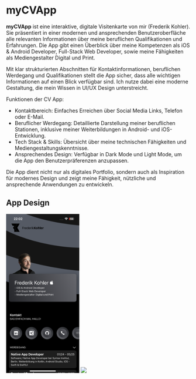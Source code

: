# myCVApp
**myCVApp** ist eine interaktive, digitale Visitenkarte von mir (Frederik Kohler). Sie präsentiert in einer modernen und ansprechenden Benutzeroberfläche alle relevanten Informationen über meine beruflichen Qualifikationen und Erfahrungen. Die App gibt einen Überblick über meine Kompetenzen als iOS & Android Developer, Full-Stack Web Developer, sowie meine Fähigkeiten als Mediengestalter Digital und Print.

Mit klar strukturierten Abschnitten für Kontaktinformationen, beruflichen Werdegang und Qualifikationen stellt die App sicher, dass alle wichtigen Informationen auf einen Blick verfügbar sind. Ich nutze dabei eine moderne Gestaltung, die mein Wissen in UI/UX Design unterstreicht.

Funktionen der CV App:
- Kontaktbereich: Einfaches Erreichen über Social Media Links, Telefon oder E-Mail.
- Beruflicher Werdegang: Detaillierte Darstellung meiner beruflichen Stationen, inklusive meiner Weiterbildungen in Android- und iOS-Entwicklung.
- Tech Stack & Skills: Übersicht über meine technischen Fähigkeiten und Mediengestaltungskenntnisse.
- Ansprechendes Design: Verfügbar in Dark Mode und Light Mode, um die App den Benutzerpräferenzen anzupassen.

Die App dient nicht nur als digitales Portfolio, sondern auch als Inspiration für modernes Design und zeigt meine Fähigkeit, nützliche und ansprechende Anwendungen zu entwickeln.

## App Design
<p>
    <img src="./images/dark.PNG" width="200">
    <img src="./images/light" width="200">
</p>
